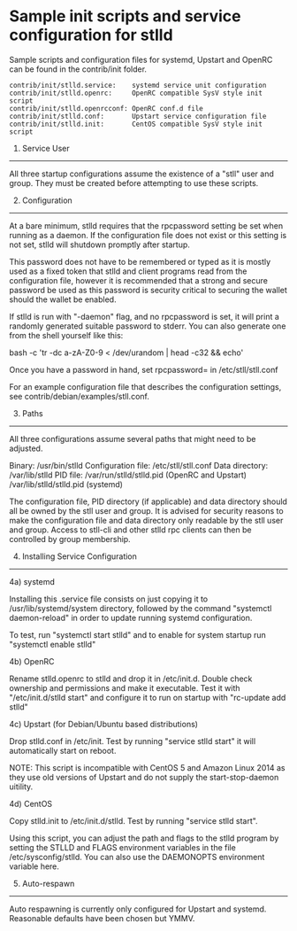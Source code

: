 Sample init scripts and service configuration for stlld
==========================================================

Sample scripts and configuration files for systemd, Upstart and OpenRC
can be found in the contrib/init folder.

    contrib/init/stlld.service:    systemd service unit configuration
    contrib/init/stlld.openrc:     OpenRC compatible SysV style init script
    contrib/init/stlld.openrcconf: OpenRC conf.d file
    contrib/init/stlld.conf:       Upstart service configuration file
    contrib/init/stlld.init:       CentOS compatible SysV style init script

1. Service User
---------------------------------

All three startup configurations assume the existence of a "stll" user
and group.  They must be created before attempting to use these scripts.

2. Configuration
---------------------------------

At a bare minimum, stlld requires that the rpcpassword setting be set
when running as a daemon.  If the configuration file does not exist or this
setting is not set, stlld will shutdown promptly after startup.

This password does not have to be remembered or typed as it is mostly used
as a fixed token that stlld and client programs read from the configuration
file, however it is recommended that a strong and secure password be used
as this password is security critical to securing the wallet should the
wallet be enabled.

If stlld is run with "-daemon" flag, and no rpcpassword is set, it will
print a randomly generated suitable password to stderr.  You can also
generate one from the shell yourself like this:

bash -c 'tr -dc a-zA-Z0-9 < /dev/urandom | head -c32 && echo'

Once you have a password in hand, set rpcpassword= in /etc/stll/stll.conf

For an example configuration file that describes the configuration settings,
see contrib/debian/examples/stll.conf.

3. Paths
---------------------------------

All three configurations assume several paths that might need to be adjusted.

Binary:              /usr/bin/stlld
Configuration file:  /etc/stll/stll.conf
Data directory:      /var/lib/stlld
PID file:            /var/run/stlld/stlld.pid (OpenRC and Upstart)
                     /var/lib/stlld/stlld.pid (systemd)

The configuration file, PID directory (if applicable) and data directory
should all be owned by the stll user and group.  It is advised for security
reasons to make the configuration file and data directory only readable by the
stll user and group.  Access to stll-cli and other stlld rpc clients
can then be controlled by group membership.

4. Installing Service Configuration
-----------------------------------

4a) systemd

Installing this .service file consists on just copying it to
/usr/lib/systemd/system directory, followed by the command
"systemctl daemon-reload" in order to update running systemd configuration.

To test, run "systemctl start stlld" and to enable for system startup run
"systemctl enable stlld"

4b) OpenRC

Rename stlld.openrc to stlld and drop it in /etc/init.d.  Double
check ownership and permissions and make it executable.  Test it with
"/etc/init.d/stlld start" and configure it to run on startup with
"rc-update add stlld"

4c) Upstart (for Debian/Ubuntu based distributions)

Drop stlld.conf in /etc/init.  Test by running "service stlld start"
it will automatically start on reboot.

NOTE: This script is incompatible with CentOS 5 and Amazon Linux 2014 as they
use old versions of Upstart and do not supply the start-stop-daemon uitility.

4d) CentOS

Copy stlld.init to /etc/init.d/stlld. Test by running "service stlld start".

Using this script, you can adjust the path and flags to the stlld program by
setting the STLLD and FLAGS environment variables in the file
/etc/sysconfig/stlld. You can also use the DAEMONOPTS environment variable here.

5. Auto-respawn
-----------------------------------

Auto respawning is currently only configured for Upstart and systemd.
Reasonable defaults have been chosen but YMMV.
